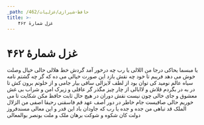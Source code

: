 ```yaml
---
_path: /حافظ-شیرازی/غزلیات/462
title: >-
    غزل شمارهٔ ۴۶۲
---
```

# غزل شمارهٔ ۴۶۲

یا مبسما یحاکی درجا من اللالی
یا رب چه درخور آمد گردش خط هلالی
حالی خیال وصلت خوش می دهد فریبم
تا خود چه نقش بازد این صورت خیالی
می ده که گر چه گشتم نامه سیاه عالم
نومید کی توان بود از لطف لایزالی
ساقی بیار جامی و از خلوتم برون کش
تا در به در بگردم قلاش و لاابالی
از چار چیز مگذر گر عاقلی و زیرک
امن و شراب بی غش معشوق و جای خالی
چون نیست نقش دوران در هیچ حال ثابت
حافظ مکن شکایت تا می خوریم حالی
صافیست جام خاطر در دور آصف عهد
قم فاسقنی رحیقا اصفی من الزلال
الملک قد تباهی من جده و جده
یا رب که جاودان باد این قدر و این معالی
مسندفروز دولت کان شکوه و شوکت
برهان ملک و ملت بونصر بوالمعالی
